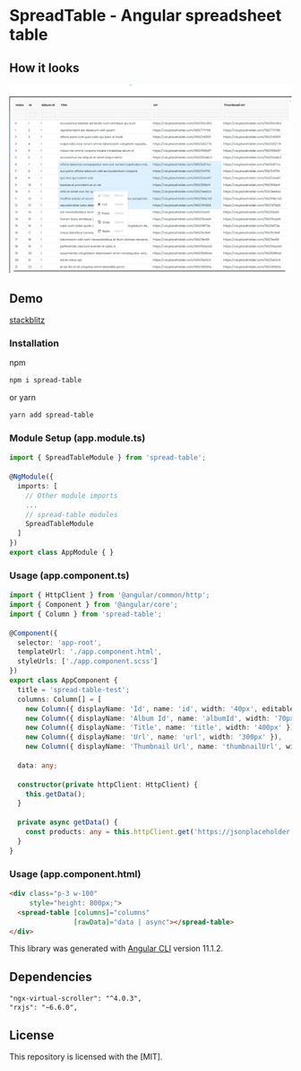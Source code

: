 # SpreadTable - Angular spreadsheet table

## How it looks
![How it looks](https://raw.githubusercontent.com/neb1neuron/spread-table/master/demo.png)

## Demo
[stackblitz](https://stackblitz.com/edit/spread-table-angular11?file=src/app/app.component.html)

### Installation

npm

```bash
npm i spread-table
```

or yarn

```bash
yarn add spread-table
```

### Module Setup (app.module.ts)

```typescript
import { SpreadTableModule } from 'spread-table';

@NgModule({
  imports: [
    // Other module imports
    ...
    // spread-table modules
    SpreadTableModule
  ]
})
export class AppModule { }
```

### Usage (app.component.ts)

```typescript
import { HttpClient } from '@angular/common/http';
import { Component } from '@angular/core';
import { Column } from 'spread-table';

@Component({
  selector: 'app-root',
  templateUrl: './app.component.html',
  styleUrls: ['./app.component.scss']
})
export class AppComponent {
  title = 'spread-table-test';
  columns: Column[] = [
    new Column({ displayName: 'Id', name: 'id', width: '40px', editable: false }),
    new Column({ displayName: 'Album Id', name: 'albumId', width: '70px' }),
    new Column({ displayName: 'Title', name: 'title', width: '400px' }),
    new Column({ displayName: 'Url', name: 'url', width: '300px' }),
    new Column({ displayName: 'Thumbnail Url', name: 'thumbnailUrl', width: '300px' })];

  data: any;

  constructor(private httpClient: HttpClient) {
    this.getData();
  }

  private async getData() {
    const products: any = this.httpClient.get('https://jsonplaceholder.typicode.com/photos');
  }
}
```

### Usage (app.component.html)
```html
<div class="p-3 w-100"
     style="height: 800px;">
  <spread-table [columns]="columns"
                [rawData]="data | async"></spread-table>
</div>
```

This library was generated with [Angular CLI](https://github.com/angular/angular-cli) version 11.1.2.

## Dependencies
```
"ngx-virtual-scroller": "^4.0.3",
"rxjs": "~6.6.0",
```

## License

This repository is licensed with the [MIT].

